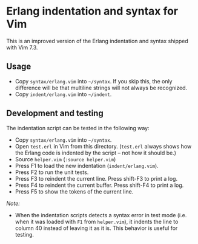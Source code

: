# Erlang indentation and syntax for Vim

This is an improved version of the Erlang indentation and syntax shipped with
Vim 7.3.

## Usage

- Copy `syntax/erlang.vim` into `~/syntax`. If you skip this, the only
  difference will be that multiline strings will not always be recognized.
- Copy `indent/erlang.vim` into `~/indent`.

## Development and testing

The indentation script can be tested in the following way:

- Copy `syntax/erlang.vim` into `~/syntax`.
- Open `test.erl` in Vim from this directory. (`test.erl` always shows how the
  Erlang code is indented by the script – not how it should be.)
- Source `helper.vim` (`:source helper.vim`)
- Press F1 to load the new indentation (`indent/erlang.vim`).
- Press F2 to run the unit tests.
- Press F3 to reindent the current line. Press shift-F3 to print a log.
- Press F4 to reindent the current buffer. Press shift-F4 to print a log.
- Press F5 to show the tokens of the current line.

*Note:*

- When the indentation scripts detects a syntax error in test mode (i.e. when it
  was loaded with `F1` from `helper.vim`), it indents the line to column 40
  instead of leaving it as it is. This behavior is useful for testing.
